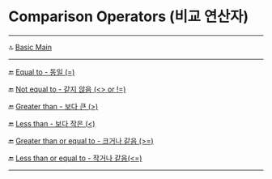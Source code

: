 Comparison Operators (비교 연산자)
==========

***
🔝 [Basic Main](./0.%20Basic%20Main.md)
***

🔚 [Equal to - 동일 (=)](./4.1.%20Equal%20to.md)

🔚 [Not equal to -	같지 않음 (<> or !=)](./4.2.%20Not%20equal%20to.md)

🔚 [Greater than - 보다 큰 (>)](./4.3.%20Greater%20than.md)

🔚 [Less than - 보다 작은 (<)](./4.4.%20Less%20than.md)

🔚 [Greater than or equal to - 크거나 같음 (>=)](./4.5.%20Greater%20than%20or%20equal%20to.md)

🔚 [Less than or equal to - 작거나 같음(<=)](./4.5.%20Greater%20than%20or%20equal%20to.md)

***